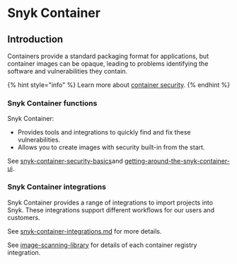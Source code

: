 # Snyk Container

## Introduction

Containers provide a standard packaging format for applications, but container images can be opaque, leading to problems identifying the software and vulnerabilities they contain.

{% hint style="info" %}
Learn more about [container security](https://snyk.io/learn/container-security/).
{% endhint %}

### Snyk Container functions

Snyk Container:

* Provides tools and integrations to quickly find and fix these vulnerabilities.
* Allows you to create images with security built-in from the start.

See [snyk-container-security-basics](snyk-container-security-basics/ "mention")and [getting-around-the-snyk-container-ui](getting-around-the-snyk-container-ui/ "mention").

### Snyk Container integrations

Snyk Container provides a range of integrations to import projects into Snyk. These integrations support different workflows for our users and customers.

See [snyk-container-integrations.md](snyk-container-security-basics/snyk-container-integrations.md "mention") for more details.

See [image-scanning-library](image-scanning-library/ "mention") for details of each container registry integration.
